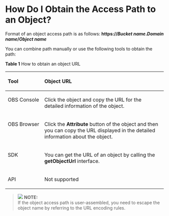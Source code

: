# How Do I Obtain the Access Path to an Object?<a name="obs_faq_0031"></a>

Format of an object access path is as follows:  **https://_Bucket name_._Domain name_/_Object name_** 

You can combine path manually or use the following tools to obtain the path:

**Table  1**  How to obtain an object URL

<a name="table183872112467"></a>
<table><thead align="left"><tr id="row138391521154614"><th class="cellrowborder" valign="top" width="23.1%" id="mcps1.2.3.1.1"><p id="p783982111460"><a name="p783982111460"></a><a name="p783982111460"></a>Tool</p>
</th>
<th class="cellrowborder" valign="top" width="76.9%" id="mcps1.2.3.1.2"><p id="p7101132916461"><a name="p7101132916461"></a><a name="p7101132916461"></a>Object URL</p>
</th>
</tr>
</thead>
<tbody><tr id="row12839921174611"><td class="cellrowborder" valign="top" width="23.1%" headers="mcps1.2.3.1.1 "><p id="p88397218466"><a name="p88397218466"></a><a name="p88397218466"></a>OBS Console</p>
</td>
<td class="cellrowborder" valign="top" width="76.9%" headers="mcps1.2.3.1.2 "><p id="p16862193904619"><a name="p16862193904619"></a><a name="p16862193904619"></a>Click the object and copy the URL for the detailed information of the object.</p>
</td>
</tr>
<tr id="row5839182144619"><td class="cellrowborder" valign="top" width="23.1%" headers="mcps1.2.3.1.1 "><p id="p17839162112463"><a name="p17839162112463"></a><a name="p17839162112463"></a>OBS Browser</p>
</td>
<td class="cellrowborder" valign="top" width="76.9%" headers="mcps1.2.3.1.2 "><p id="p1486233920469"><a name="p1486233920469"></a><a name="p1486233920469"></a>Click the <strong id="b185215547347"><a name="b185215547347"></a><a name="b185215547347"></a>Attribute</strong> button of the object and then you can copy the URL displayed in the detailed information about the object.</p>
</td>
</tr>
<tr id="row1577903941316"><td class="cellrowborder" valign="top" width="23.1%" headers="mcps1.2.3.1.1 "><p id="p1588131810149"><a name="p1588131810149"></a><a name="p1588131810149"></a>SDK</p>
</td>
<td class="cellrowborder" valign="top" width="76.9%" headers="mcps1.2.3.1.2 "><p id="p777943971320"><a name="p777943971320"></a><a name="p777943971320"></a>You can get the URL of an object by calling the <strong id="b538723103814"><a name="b538723103814"></a><a name="b538723103814"></a>getObjectUrl</strong> interface.</p>
</td>
</tr>
<tr id="row377914398139"><td class="cellrowborder" valign="top" width="23.1%" headers="mcps1.2.3.1.1 "><p id="p16881161812146"><a name="p16881161812146"></a><a name="p16881161812146"></a>API</p>
</td>
<td class="cellrowborder" valign="top" width="76.9%" headers="mcps1.2.3.1.2 "><p id="p1385333913311"><a name="p1385333913311"></a><a name="p1385333913311"></a>Not supported</p>
</td>
</tr>
</tbody>
</table>

>![](/images/icon-note.gif) **NOTE:**   
>If the object access path is user-assembled, you need to escape the object name by referring to the URL encoding rules.  

